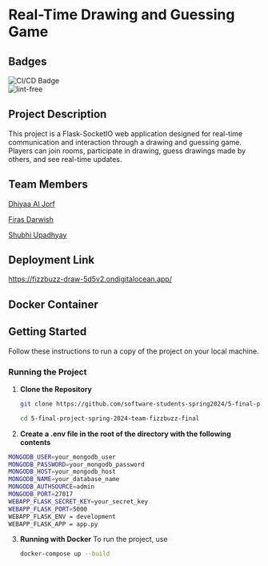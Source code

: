 # Real-Time Drawing and Guessing Game

## Badges
![CI/CD Badge](https://github.com/software-students-spring2024/5-final-project-spring-2024-team-fizzbuzz-final/actions/workflows/CI-CD.yml/badge.svg) <br>
![lint-free](https://github.com/software-students-spring2024/5-final-project-spring-2024-team-fizzbuzz-final/actions/workflows/lint.yml/badge.svg)



## Project Description

This project is a Flask-SocketIO web application designed for real-time communication and interaction through a drawing and guessing game. Players can join rooms, participate in drawing, guess drawings made by others, and see real-time updates.

## Team Members

[Dhiyaa Al Jorf](https://github.com/DoodyShark)

[Firas Darwish](https://github.com/DoodyShark)

[Shubhi Upadhyay](https://github.com/shubhiupa19)

## Deployment Link

https://fizzbuzz-draw-5d5v2.ondigitalocean.app/

## Docker Container


## Getting Started

Follow these instructions to run a copy of the project on your local machine.

### Running the Project 

1. **Clone the Repository**
   ```bash
   git clone https://github.com/software-students-spring2024/5-final-project-spring-2024-team-fizzbuzz-final.git

   cd 5-final-project-spring-2024-team-fizzbuzz-final
   ```
   
2.  **Create a .env file in the root of the directory with the following contents**
   ```bash
   MONGODB_USER=your_mongodb_user
   MONGODB_PASSWORD=your_mongodb_password
   MONGODB_HOST=your_mongodb_host
   MONGODB_NAME=your_database_name
   MONGODB_AUTHSOURCE=admin
   MONGODB_PORT=27017
   WEBAPP_FLASK_SECRET_KEY=your_secret_key
   WEBAPP_FLASK_PORT=5000
   WEBAPP_FLASK_ENV = development
   WEBAPP_FLASK_APP = app.py
   ```

3. **Running with Docker**
   To run the project, use
   ```bash
   docker-compose up --build
   ```

